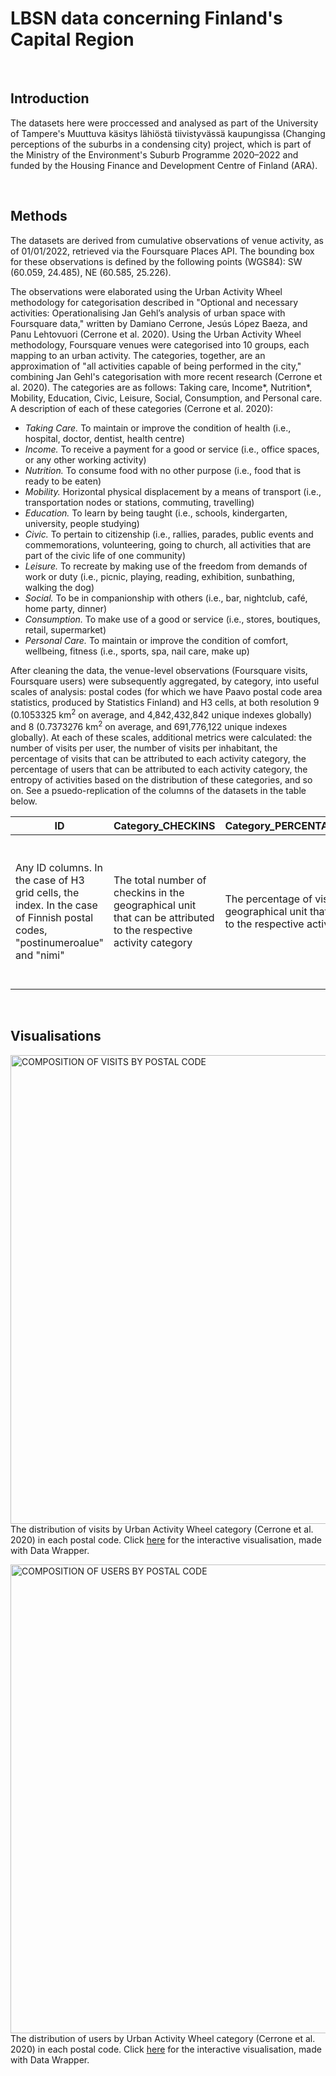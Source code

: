 # LBSN data concerning Finland's Capital Region

&nbsp;
&nbsp;
&nbsp;

## Introduction
The datasets here were proccessed and analysed as part of the University of Tampere's Muuttuva käsitys lähiöstä tiivistyvässä kaupungissa (Changing perceptions of the suburbs in a condensing city) project, which is part of the Ministry of the Environment's Suburb Programme 2020–2022 and funded by the Housing Finance and Development Centre of Finland (ARA).

&nbsp;
&nbsp;
&nbsp;
&nbsp;
&nbsp;
&nbsp;

## Methods
The datasets are derived from cumulative observations of venue activity, as of 01/01/2022, retrieved via the Foursquare Places API. The bounding box for these observations is defined by the following points (WGS84): SW (60.059, 24.485), NE (60.585, 25.226). 

The observations were elaborated using the Urban Activity Wheel methodology for categorisation described in "Optional and necessary activities: Operationalising Jan Gehl’s analysis of urban space with Foursquare data," written by Damiano Cerrone, Jesús López Baeza, and Panu Lehtovuori (Cerrone et al. 2020). Using the Urban Activity Wheel methodology, Foursquare venues were categorised into 10 groups, each mapping to an urban activity. The categories, together, are an approximation of "all activities capable of being performed in the city," combining Jan Gehl's categorisation with more recent research (Cerrone et al. 2020). The categories are as follows: Taking care, Income*, Nutrition*, Mobility, Education, Civic, Leisure, Social, Consumption, and Personal care. A description of each of these categories (Cerrone et al. 2020): 

- *Taking Care.* To maintain or improve the condition of health (i.e., hospital, doctor, dentist, health centre)
- *Income.* To receive a payment for a good or service (i.e., office spaces, or any other working activity)
- *Nutrition.* To consume food with no other purpose (i.e., food that is ready to be eaten)
- *Mobility.* Horizontal physical displacement by a means of transport (i.e., transportation nodes or stations, commuting, travelling)
- *Education.* To learn by being taught (i.e., schools, kindergarten, university, people studying)
- *Civic.* To pertain to citizenship (i.e., rallies, parades, public events and commemorations, volunteering, going to church, all activities that are part of the civic life of one community)
- *Leisure.* To recreate by making use of the freedom from demands of work or duty (i.e., picnic, playing, reading, exhibition, sunbathing, walking the dog)
- *Social.* To be in companionship with others (i.e., bar, nightclub, café, home party, dinner)
- *Consumption.* To make use of a good or service (i.e., stores, boutiques, retail, supermarket)
- *Personal Care.* To maintain or improve the condition of comfort, wellbeing, fitness (i.e., sports, spa, nail care, make up)

After cleaning the data, the venue-level observations (Foursquare visits, Foursquare users) were subsequently aggregated, by category, into useful scales of analysis: postal codes (for which we have Paavo postal code area statistics, produced by Statistics Finland) and H3 cells, at both resolution 9 (0.1053325 km<sup>2</sup> on average, and 4,842,432,842 unique indexes globally) and 8 (0.7373276 km<sup>2</sup> on average, and 691,776,122 unique indexes globally). At each of these scales, additional metrics were calculated: the number of visits per user, the number of visits per inhabitant, the percentage of visits that can be attributed to each activity category, the percentage of users that can be attributed to each activity category, the entropy of activities based on the distribution of these categories, and so on. See a psuedo-replication of the columns of the datasets in the table below. 

|ID | Category_CHECKINS | Category_PERCENTAGE_TOTAL_VISITS | Category_PERCENTAGE_TOTAL_USERS | Category_PERCENTAGE_TOTAL_VENUES | Category_USERS | Category_VENUES | Category_VISITS | Category_VISITS_PER_INHABITANT | Category_VISITS_PER_USER | Category_VISITS_PER_VENUE | WHEEL_CATEGORIES_ENTROPY | OPNEC_ENTROPY |
|---|---|---|---|---|---|---|---|---|---|---|---|---|
|Any ID columns. In the case of H3 grid cells, the index. In the case of Finnish postal codes, "postinumeroalue" and "nimi" | The total number of checkins in the geographical unit that can be attributed to the respective activity category | The percentage of visits in the geographical unit that can be attributed to the respective activity category | The percentage of users in the geographical unit that can be attributed to the respective activity category | The percentage of venues in the geographical unit that can be attributed to the respective activity category | The total number of users in the geographical unit that can be attributed to the respective activity category | The total number of venues in the geographical unit that can be attributed to the respective activity category | The total number of visits in the geographical unit that can be attributed to the respective activity category | The ratio between the total number of visits in the geographical unit that can be attributed to the respective activity category and the total number of inhabitants | The ratio between the total number of visits and users in the geographical unit that can be attributed to the respective activity category | The ratio between the total number of visits and venues in the geographical unit that can be attributed to the respective activity category | The entropy based on the distribution of activities according to the 10 categories above | The entropy based on the distribution of activities according to a higher-level optional-necessary categorisation of the 10 categories (Cerrone et al. 2020) |

&nbsp;
&nbsp;
&nbsp;
&nbsp;
&nbsp;
&nbsp;

## Visualisations

<a href="https://datawrapper.dwcdn.net/IZ1gY/7/" target="_blank"><img width="750" alt="COMPOSITION OF VISITS BY POSTAL CODE" src="https://user-images.githubusercontent.com/24534722/171668385-ef685ca5-4520-4cf5-9044-c03594943bb1.png"></a><br>
The distribution of visits by Urban Activity Wheel category (Cerrone et al. 2020) in each postal code. Click [here](https://datawrapper.dwcdn.net/IZ1gY/7/) for the interactive visualisation, made with Data Wrapper.</p>

<a href="https://datawrapper.dwcdn.net/yonUm/1/" target="_blank"><img width="750" alt="COMPOSITION OF USERS BY POSTAL CODE" src="https://user-images.githubusercontent.com/24534722/171671578-ae470ca9-af20-4588-9b69-40ae2ee2129a.png"></a><br>
The distribution of users by Urban Activity Wheel category (Cerrone et al. 2020) in each postal code. Click [here](https://datawrapper.dwcdn.net/yonUm/1/) for the interactive visualisation, made with Data Wrapper.






